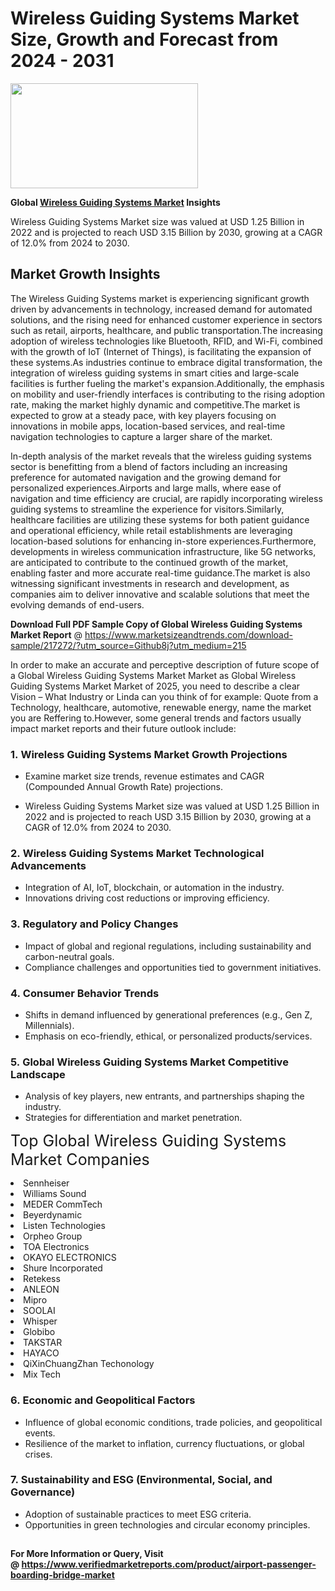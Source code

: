 <H1>Wireless Guiding Systems Market Size, Growth and Forecast from 2024 - 2031</H1><img class="aligncenter size-medium wp-image-584254" src="https://thirdeyenews.in/wp-content/uploads/2024/09/Global-Market-Research-300x168.jpeg" alt="" width="300" height="168" /><p><strong>Global&nbsp;<a href="https://www.marketsizeandtrends.com/download-sample/217272/?utm_source=Github8j?utm_medium=215">Wireless Guiding Systems Market</a> Insights</strong></p><p>Wireless Guiding Systems Market size was valued at USD 1.25 Billion in 2022 and is projected to reach USD 3.15 Billion by 2030, growing at a CAGR of 12.0% from 2024 to 2030.</p><p><h2>Market Growth Insights</h2> <p>The Wireless Guiding Systems market is experiencing significant growth driven by advancements in technology, increased demand for automated solutions, and the rising need for enhanced customer experience in sectors such as retail, airports, healthcare, and public transportation.The increasing adoption of wireless technologies like Bluetooth, RFID, and Wi-Fi, combined with the growth of IoT (Internet of Things), is facilitating the expansion of these systems.As industries continue to embrace digital transformation, the integration of wireless guiding systems in smart cities and large-scale facilities is further fueling the market's expansion.Additionally, the emphasis on mobility and user-friendly interfaces is contributing to the rising adoption rate, making the market highly dynamic and competitive.The market is expected to grow at a steady pace, with key players focusing on innovations in mobile apps, location-based services, and real-time navigation technologies to capture a larger share of the market.</p> <p>In-depth analysis of the market reveals that the wireless guiding systems sector is benefitting from a blend of factors including an increasing preference for automated navigation and the growing demand for personalized experiences.Airports and large malls, where ease of navigation and time efficiency are crucial, are rapidly incorporating wireless guiding systems to streamline the experience for visitors.Similarly, healthcare facilities are utilizing these systems for both patient guidance and operational efficiency, while retail establishments are leveraging location-based solutions for enhancing in-store experiences.Furthermore, developments in wireless communication infrastructure, like 5G networks, are anticipated to contribute to the continued growth of the market, enabling faster and more accurate real-time guidance.The market is also witnessing significant investments in research and development, as companies aim to deliver innovative and scalable solutions that meet the evolving demands of end-users.</p> <p><span class=""><strong>Download Full PDF Sample Copy of Global Wireless Guiding Systems Market Report</strong> @ <a href="https://www.marketsizeandtrends.com/download-sample/217272/?utm_source=Github8j?utm_medium=215" target="_blank">https://www.marketsizeandtrends.com/download-sample/217272/?utm_source=Github8j?utm_medium=215</a></span></p><p>In order to make an accurate and perceptive description of future scope of a Global&nbsp;Wireless Guiding Systems Market Market as Global&nbsp;Wireless Guiding Systems Market Market of 2025, you need to describe a clear Vision &ndash; What Industry or Linda can you think of for example: Quote from a Technology, healthcare, automotive, renewable energy, name the market you are Reffering to.However, some general trends and factors usually impact market reports and their future outlook include:</p><h3>1.&nbsp;<strong>Wireless Guiding Systems Market Growth Projections</strong></h3><ul><li>Examine market size trends, revenue estimates and CAGR (Compounded Annual Growth Rate) projections.</li><li><p>Wireless Guiding Systems Market size was valued at USD 1.25 Billion in 2022 and is projected to reach USD 3.15 Billion by 2030, growing at a CAGR of 12.0% from 2024 to 2030.</p></li></ul><h3>2.&nbsp;<strong>Wireless Guiding Systems Market Technological Advancements</strong></h3><ul><li>Integration of AI, IoT, blockchain, or automation in the industry.</li><li>Innovations driving cost reductions or improving efficiency.</li></ul><h3>3.&nbsp;<strong>Regulatory and Policy Changes</strong></h3><ul><li>Impact of global and regional regulations, including sustainability and carbon-neutral goals.</li><li>Compliance challenges and opportunities tied to government initiatives.</li></ul><h3>4.&nbsp;<strong>Consumer Behavior Trends</strong></h3><ul><li>Shifts in demand influenced by generational preferences (e.g., Gen Z, Millennials).</li><li>Emphasis on eco-friendly, ethical, or personalized products/services.</li></ul><h3>5.&nbsp;<strong>Global Wireless Guiding Systems Market Competitive Landscape</strong></h3><ul><li>Analysis of key players, new entrants, and partnerships shaping the industry.</li><li>Strategies for differentiation and market penetration.</li></ul><p data-pm-slice="1 1 []"><span style="color: inherit; font-family: inherit; font-size: 25px;">Top Global Wireless Guiding Systems Market Companies</span></p><div class="" data-test-id=""><p><li>Sennheiser</li><li> Williams Sound</li><li> MEDER CommTech</li><li> Beyerdynamic</li><li> Listen Technologies</li><li> Orpheo Group</li><li> TOA Electronics</li><li> OKAYO ELECTRONICS</li><li> Shure Incorporated</li><li> Retekess</li><li> ANLEON</li><li> Mipro</li><li> SOOLAI</li><li> Whisper</li><li> Globibo</li><li> TAKSTAR</li><li> HAYACO</li><li> QiXinChuangZhan Techonology</li><li> Mix Tech</li></p></div><h3>6.&nbsp;<strong>Economic and Geopolitical Factors</strong></h3><ul><li>Influence of global economic conditions, trade policies, and geopolitical events.</li><li>Resilience of the market to inflation, currency fluctuations, or global crises.</li></ul><h3>7.&nbsp;<strong>Sustainability and ESG (Environmental, Social, and Governance)</strong></h3><ul><li>Adoption of sustainable practices to meet ESG criteria.</li><li>Opportunities in green technologies and circular economy principles.</li></ul><h2><strong style="font-size: 14px;">For More Information or Query, Visit @&nbsp;</strong><a style="background-color: #ffffff; font-size: 14px;" href="https://www.marketsizeandtrends.com/report/wireless-guiding-systems-market/" target="_blank">https://www.verifiedmarketreports.com/product/airport-passenger-boarding-bridge-market</a></h2>